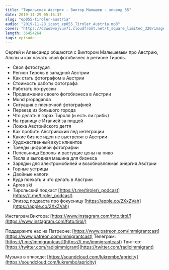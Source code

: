 ```yaml
---
title: "Тирольская Австрия - Виктор Малышев - эпизод 55"
date: 2019-11-29 05:16:37
slug: "ep055-tiroler-austria"
audio: "2019-11-28_icast_ep055_Tiroler_Austria.mp3"
cover: "https://d3wo5wojvuv7l.cloudfront.net/t_square_limited_320/images.spreaker.com/original/8bcb812ed1f933121613c4d862b2848a.jpg"
length: 36454264
tags: episode
---
```


Сергей и Александр общаются с Виктором Малышевым про Австрию, Альпы и как начать свой фотобизнес в регионе Тироль.

* Своя фотостудия
* Регион Тироль в западной Австрии
* Как стать фотографом в Австрии
* Стоимость работы фотографа
* Работать по-русски
* Продвижение своего фотобизнеса в Австрии
* Mund propaganda
* Ситуация с пленочной фотографией
* Переезд из большого города
* Что делать в горах Тироля (и есть ли грибы)
* На границу с Италией за пиццей
* Ложка Австрийского дегтя
* Как пробить Австрийский лед интеграции
* Какие бизнес идеи не выстрелят в Австрии
* Художественный вкус клиентов
* Тренды цифровой фотографии
* Пепельница Европы и растущие цены на пиво
* Тесла и выгодная машина для бизнеса
* Зарядки для электромобилей и возобновляемая энергия Австрии
* Горные устрицы
* Двойные налоги
* Куда поехать и что делать в Австрии
* Apres ski
* Тирольский подкаст [https://t.me/tiroler\_podcast](https://t.me/tiroler_podcast)
* Эпизод подкаста про фокусницу [https://apple.co/2XxZVah](https://apple.co/2XxZVah)

Инстаграм Виктора: [https://www.instagram.com/foto.tirol/](https://www.instagram.com/foto.tirol/)

Поддержите нас на Патреоне: [https://www.patreon.com/immigrantcast](https://www.patreon.com/immigrantcast)
Телеграм: [https://t.me/immigrantcast](https://t.me/immigrantcast)
Твиттер: [https://twitter.com/radioimmigrant](https://twitter.com/radioimmigrant)

Музыка в эпизоде: [https://soundcloud.com/lukrembo/apricity](https://soundcloud.com/lukrembo/apricity)
